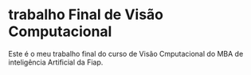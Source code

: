 # trabalho Final de Visão Computacional

Este é o meu trabalho final do curso de Visão Cmputacional do MBA de inteligência Artificial da Fiap.
